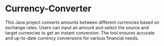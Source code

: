 # Currency-Converter
This Java project converts amounts between different currencies based on exchange rates. Users can input an amount and select the source and target currencies to get an instant conversion. The tool ensures accurate and up-to-date currency conversions for various financial needs.
